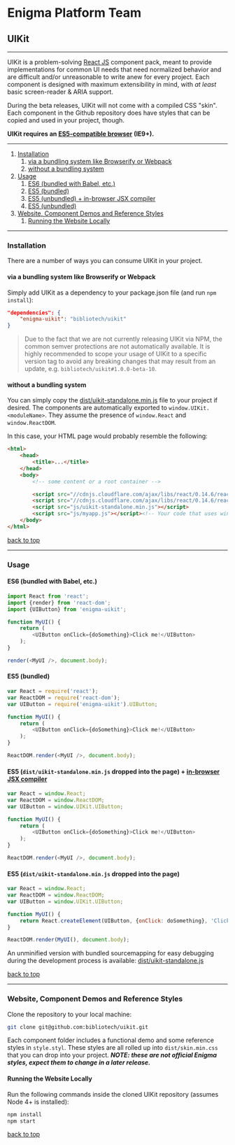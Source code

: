 # Enigma Platform Team
## UIKit

---

UIKit is a problem-solving [React JS](https://facebook.github.io/react/) component pack, meant to provide implementations for common UI needs that need normalized behavior and are difficult and/or unreasonable to write anew for every project. Each component is designed with maximum extensibility in mind, with _at least_ basic screen-reader & ARIA support.

During the beta releases, UIKit will not come with a compiled CSS "skin". Each component in the Github repository does have styles that can be copied and used in your project, though.

__UIKit requires an [ES5-compatible browser](http://kangax.github.io/compat-table/es5/) (IE9+).__

---

1. [Installation](#installation)
    1. [via a bundling system like Browserify or Webpack](#via-a-bundling-system-like-browserify-or-webpack)
    1. [without a bundling system](#without-a-bundling-system)
1. [Usage](#usage)
    1. [ES6 (bundled with Babel, etc.)](#es6-bundled-with-babel-etc)
    1. [ES5 (bundled)](#es5-bundled)
    1. [ES5 (unbundled) + in-browser JSX compiler](#es5-distuikitstandaloneminjs-dropped-into-the-page--inbrowser-jsx-compilerhttpbabeljsiodocsusagebrowser)
    1. [ES5 (unbundled)](#es5-distuikitstandaloneminjs-dropped-into-the-page)
1. [Website, Component Demos and Reference Styles](#website-component-demos-and-reference-styles)
    1. [Running the Website Locally](#running-the-website-locally)

---

### Installation

There are a number of ways you can consume UIKit in your project.

#### via a bundling system like Browserify or Webpack

Simply add UIKit as a dependency to your package.json file (and run `npm install`):

```json
"dependencies": {
    "enigma-uikit": "bibliotech/uikit"
}
```

> Due to the fact that we are not currently releasing UIKit via NPM, the common semver protections are not automatically available. It is highly recommended to scope your usage of UIKit to a specific version tag to avoid any breaking changes that may result from an update, e.g. `bibliotech/uikit#1.0.0-beta-10`.

#### without a bundling system

You can simply copy the [dist/uikit-standalone.min.js](https://github.com/bibliotech/uikit/blob/master/dist/uikit-standalone.min.js) file to your project if desired. The components are automatically exported to `window.UIKit.<moduleName>`. They assume the presence of `window.React` and `window.ReactDOM`.

In this case, your HTML page would probably resemble the following:
```html
<html>
    <head>
        <title>...</title>
    </head>
    <body>
        <!-- some content or a root container -->

        <script src="//cdnjs.cloudflare.com/ajax/libs/react/0.14.6/react.min.js"></script>
        <script src="//cdnjs.cloudflare.com/ajax/libs/react/0.14.6/react-dom.min.js"></script>
        <script src="js/uikit-standalone.min.js"></script>
        <script src="js/myapp.js"></script><!-- Your code that uses window.UIKit.<moduleName> goes last. -->
    </body>
</html>
```

[back to top](#uikit)

---

### Usage
#### ES6 (bundled with Babel, etc.)

```js
import React from 'react';
import {render} from 'react-dom';
import {UIButton} from 'enigma-uikit';

function MyUI() {
    return (
        <UIButton onClick={doSomething}>Click me!</UIButton>
    );
}

render(<MyUI />, document.body);
```

#### ES5 (bundled)

```js
var React = require('react');
var ReactDOM = require('react-dom');
var UIButton = require('enigma-uikit').UIButton;

function MyUI() {
    return (
        <UIButton onClick={doSomething}>Click me!</UIButton>
    );
}

ReactDOM.render(<MyUI />, document.body);
```

#### ES5 (`dist/uikit-standalone.min.js` dropped into the page) + [in-browser JSX compiler](http://babeljs.io/docs/usage/browser/)
```js
var React = window.React;
var ReactDOM = window.ReactDOM;
var UIButton = window.UIKit.UIButton;

function MyUI() {
    return (
        <UIButton onClick={doSomething}>Click me!</UIButton>
    );
}

ReactDOM.render(<MyUI />, document.body);
```

#### ES5 (`dist/uikit-standalone.min.js` dropped into the page)
```js
var React = window.React;
var ReactDOM = window.ReactDOM;
var UIButton = window.UIKit.UIButton;

function MyUI() {
    return React.createElement(UIButton, {onClick: doSomething}, 'Click me!');
}

ReactDOM.render(MyUI(), document.body);
```

An unminified version with bundled sourcemapping for easy debugging during the development process is available: [dist/uikit-standalone.js](dist/uikit-standalone.js)

[back to top](#uikit)

---

### Website, Component Demos and Reference Styles

Clone the repository to your local machine:

```bash
git clone git@github.com:bibliotech/uikit.git
```

Each component folder includes a functional demo and some reference styles in `style.styl`. These styles are all rolled up into `dist/skin.min.css` that you can drop into your project. ___NOTE: these are not official Enigma styles, expect them to change in a later release.___

#### Running the Website Locally

Run the following commands inside the cloned UIKit repository (assumes Node 4+ is installed):

```bash
npm install
npm start
```

[back to top](#uikit)
